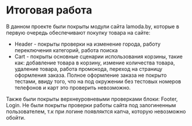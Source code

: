# Итоговая работа

В данном проекте были покрыты модули сайта lamoda.by, которые в первую очередь обеспечивают покупку товара на сайте:
- Header - покрыты проверки на изменение города, работу переключения категорий, работа поиска
- Cart - покрыты основные сценарии использования корзины, такие как: добавление товара в корзину, измение количества товара, удаление товара, работа промокода, переход на страницу оформления заказа. Полное оформление заказа не покрыто тестами, ввиду того, что на под окружении без тестовых номеров телефонов и карт это проверить невозможно.

Также были покрыты верхнеуровневыми проверками блоки: Footer, Login.
Не были покрыты проверки работы сайта под залогиненным пользователем, т.к при логине появляктся капча, которую невозможно обойти.